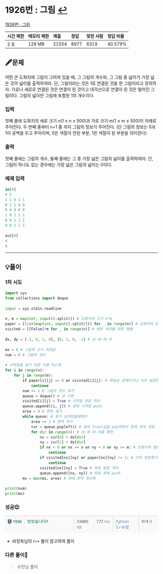 # 1926번 : 그림 [↩](../../acmicpc)

[1926번 : 그림](https://www.acmicpc.net/problem/1926)

| 시간 제한 | 메모리 제한 | 제출  | 정답 | 맞힌 사람 | 정답 비율 |
| :-------- | :---------- | :---- | :--- | :-------- | :-------- |
| 2 초      | 128 MB      | 21554 | 8977 | 6319      | 40.579%   |

## 🖋️문제

어떤 큰 도화지에 그림이 그려져 있을 때, 그 그림의 개수와, 그 그림 중 넓이가 가장 넓은 것의 넓이를 출력하여라. 단, 그림이라는 것은 1로 연결된 것을 한 그림이라고 정의하자. 가로나 세로로 연결된 것은 연결이 된 것이고 대각선으로 연결이 된 것은 떨어진 그림이다. 그림의 넓이란 그림에 포함된 1의 개수이다.

### 입력

첫째 줄에 도화지의 세로 크기 n(1 ≤ n ≤ 500)과 가로 크기 m(1 ≤ m ≤ 500)이 차례로 주어진다. 두 번째 줄부터 n+1 줄 까지 그림의 정보가 주어진다. (단 그림의 정보는 0과 1이 공백을 두고 주어지며, 0은 색칠이 안된 부분, 1은 색칠이 된 부분을 의미한다)

### 출력

첫째 줄에는 그림의 개수, 둘째 줄에는 그 중 가장 넓은 그림의 넓이를 출력하여라. 단, 그림이 하나도 없는 경우에는 가장 넓은 그림의 넓이는 0이다.

### 예제 입력

```python
in[0]
6 5
1 1 0 1 1
0 1 1 0 0
0 0 0 0 0
1 0 1 1 1
0 0 1 1 1
0 0 1 1 1

out[0]
4
9
```

---

## 💡풀이

### 1차 시도

```python
import sys
from collections import deque

input = sys.stdin.readline

n, m = map(int, input().split()) # 도화지의 크기 n*m
paper = [list(map(int, input().split())) for _ in range(n)] # 도화지의 좌표상 공백 여부
visited = [[False]*m for _ in range(n)] # 방문 처리를 위한 행렬 

dx, dy = [-1, 0, 1, 0], [0, 1, 0, -1] # 상-좌-하-우

mx = 0 # 그림의 크기 최댓값
num = 0 # 그림의 갯수

# 시작점을 찾기 위한 이중 for문
for i in range(n):
    for j in range(m):
        if paper[i][j] == 0 or visited[i][j]: # 좌표상 공백이거나 이미 방문한 곳이면 넘어감
            continue
        num += 1 # 그림의 갯수 추가
        queue = deque() # 큐 구현
        visited[i][j] = True # 시작점 방문 처리
        queue.append([i, j]) # 큐에 시작점 push
        area = 0 # 면적 재기
        while queue: # 큐가 남아있을때까지
            area += 1 # 면적 추가
            cur = queue.popleft() # 큐의 front값을 pop하면서 현재 위치 저장
            for dir in range(4): # 상-좌-하-우를 확인
                nx = cur[0] + dx[dir]
                ny = cur[1] + dy[dir]
                if nx < 0 or nx >= n or ny < 0 or ny >= m: # 도화지의 범위를 넘어갈 경우 넘어감
                    continue
                if visited[nx][ny] or paper[nx][ny] != 1: # 이미 방문했거나 공백이면 넘어감
                    continue
                visited[nx][ny] = True # 좌표 방문 처리
                queue.append([nx, ny]) # 좌표 큐에 push
        mx = max(mx, area) # 최대 면적 최신화

print(num)
print(mx)
```

###  성공😊

![image-20221123163940149](images/image-20221123163940149.png)

* 바킹독님의 `C++` 풀이 참고하여 풀이

### 다른 풀이🤝

> 수민님 풀이

